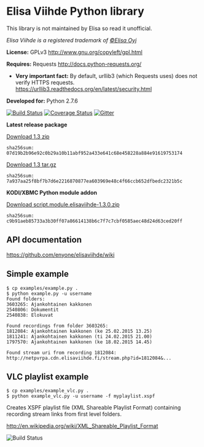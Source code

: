 Elisa Viihde Python library
=====

This library is not maintained by Elisa so read it unofficial.

_Elisa Viihde is a registered trademark of [©Elisa Oyj](http://corporate.elisa.fi)_

**License:** GPLv3 http://www.gnu.org/copyleft/gpl.html

**Requires:** Requests http://docs.python-requests.org/
* **Very important fact:** By default, urllib3 (which Requests uses) does not verify HTTPS requests. https://urllib3.readthedocs.org/en/latest/security.html

**Developed for:** Python 2.7.6

[![Build Status](https://travis-ci.org/enyone/elisaviihde.svg?branch=master)](https://travis-ci.org/enyone/elisaviihde)
[![Coverage Status](https://coveralls.io/repos/enyone/elisaviihde/badge.svg?branch=master)](https://coveralls.io/r/enyone/elisaviihde?branch=master)
[![Gitter](https://badges.gitter.im/Join%20Chat.svg)](https://gitter.im/enyone/elisaviihde?utm_source=badge&utm_medium=badge&utm_campaign=pr-badge)

**Latest release package**

[Download 1.3 zip](https://github.com/enyone/elisaviihde/archive/1.3.zip)
```
sha256sum: 07d19b2b96e92c0b29a10b11abf952a433e641c68e458228a884e91619753174
```

[Download 1.3 tar.gz](https://github.com/enyone/elisaviihde/archive/1.3.tar.gz)
```
sha256sum: 7a937aa25f8bf7b7d6e2216870877ea603969e48c4f66ccb652dfbedc2321b5c
```

**KODI/XBMC Python module addon**

[Download script.module.elisaviihde-1.3.0.zip](https://github.com/enyone/elisaviihde/releases/download/1.3/script.module.elisaviihde-1.3.0.zip)
```
sha256sum: c9b91aeb85733a3b30ff07a86614138b6c7f7c7cbf0585aec48d24d63ced20ff
```

API documentation
-----
https://github.com/enyone/elisaviihde/wiki

Simple example
-----
```
$ cp examples/example.py .
$ python example.py -u username
Found folders:
3603265: Ajankohtainen kakkonen
2540806: Dokumentit
2540838: Elokuvat

Found recordings from folder 3603265:
1812084: Ajankohtainen kakkonen (ke 25.02.2015 13.25)
1811241: Ajankohtainen kakkonen (ti 24.02.2015 21.00)
1797570: Ajankohtainen kakkonen (ke 18.02.2015 14.45)

Found stream uri from recording 1812084:
http://netpvrpa.cdn.elisaviihde.fi/stream.php?id=1812084&...
```

VLC playlist example
-----
```
$ cp examples/example_vlc.py .
$ python example_vlc.py -u username -f myplaylist.xspf
```

Creates XSPF playlist file (XML Shareable Playlist Format) containing recording stream links from first level folders.

http://en.wikipedia.org/wiki/XML_Shareable_Playlist_Format

![Build Status](https://raw.githubusercontent.com/enyone/elisaviihde/master/examples/example_playlist.png)
